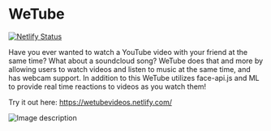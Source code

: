 # WeTube
[![Netlify
 Status](https://api.netlify.com/api/v1/badges/f9dbc1e2-0ae5-49d9-9bf2-e90b07bd6ce7/deploy-status)](https://app.netlify.com/sites/wetubevideos/deploys)
 
 Have you ever wanted to watch a YouTube video with your friend at the same time? What about a soundcloud song? WeTube does that and more by allowing users to watch videos and listen to music at the same time, and has webcam support. In addition to this WeTube utilizes face-api.js and ML to provide real time reactions to videos as you watch them!
 
 Try it out here: https://wetubevideos.netlify.com/
 
 ![Image description](/example/example)
 
 
